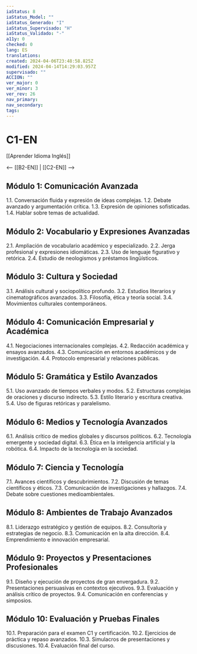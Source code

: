 ```yaml
---
iaStatus: 8
iaStatus_Model: ""
iaStatus_Generado: "I"
iaStatus_Supervisado: "H"
iaStatus_Validado: "-"
a11y: 0
checked: 0
lang: ES
translations: 
created: 2024-04-06T23:48:58.825Z
modified: 2024-04-14T14:29:03.957Z
supervisado: ""
ACCION: ""
ver_major: 0
ver_minor: 3
ver_rev: 26
nav_primary: 
nav_secondary: 
tags:
---
```

# C1-EN

[[Aprender Idioma Inglés]]

<-- [[B2-EN]] | [[C2-EN]] -->

## Módulo 1: Comunicación Avanzada

1.1. Conversación fluida y expresión de ideas complejas.
1.2. Debate avanzado y argumentación crítica.
1.3. Expresión de opiniones sofisticadas.
1.4. Hablar sobre temas de actualidad.

## Módulo 2: Vocabulario y Expresiones Avanzadas

2.1. Ampliación de vocabulario académico y especializado.
2.2. Jerga profesional y expresiones idiomáticas.
2.3. Uso de lenguaje figurativo y retórica.
2.4. Estudio de neologismos y préstamos lingüísticos.

## Módulo 3: Cultura y Sociedad

3.1. Análisis cultural y sociopolítico profundo.
3.2. Estudios literarios y cinematográficos avanzados.
3.3. Filosofía, ética y teoría social.
3.4. Movimientos culturales contemporáneos.

## Módulo 4: Comunicación Empresarial y Académica

4.1. Negociaciones internacionales complejas.
4.2. Redacción académica y ensayos avanzados.
4.3. Comunicación en entornos académicos y de investigación.
4.4. Protocolo empresarial y relaciones públicas.

## Módulo 5: Gramática y Estilo Avanzados

5.1. Uso avanzado de tiempos verbales y modos.
5.2. Estructuras complejas de oraciones y discurso indirecto.
5.3. Estilo literario y escritura creativa.
5.4. Uso de figuras retóricas y paralelismo.

## Módulo 6: Medios y Tecnología Avanzados

6.1. Análisis crítico de medios globales y discursos políticos.
6.2. Tecnología emergente y sociedad digital.
6.3. Ética en la inteligencia artificial y la robótica.
6.4. Impacto de la tecnología en la sociedad.

## Módulo 7: Ciencia y Tecnología

7.1. Avances científicos y descubrimientos.
7.2. Discusión de temas científicos y éticos.
7.3. Comunicación de investigaciones y hallazgos.
7.4. Debate sobre cuestiones medioambientales.

## Módulo 8: Ambientes de Trabajo Avanzados

8.1. Liderazgo estratégico y gestión de equipos.
8.2. Consultoría y estrategias de negocio.
8.3. Comunicación en la alta dirección.
8.4. Emprendimiento e innovación empresarial.

## Módulo 9: Proyectos y Presentaciones Profesionales

9.1. Diseño y ejecución de proyectos de gran envergadura.
9.2. Presentaciones persuasivas en contextos ejecutivos.
9.3. Evaluación y análisis crítico de proyectos.
9.4. Comunicación en conferencias y simposios.

## Módulo 10: Evaluación y Pruebas Finales

10.1. Preparación para el examen C1 y certificación.
10.2. Ejercicios de práctica y repaso avanzados.
10.3. Simulacros de presentaciones y discusiones.
10.4. Evaluación final del curso.

